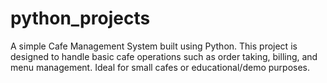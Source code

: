 # python_projects
A simple Cafe Management System built using Python. This project is designed to handle basic cafe operations such as order taking, billing, and menu management. 
Ideal for small cafes or educational/demo purposes.
